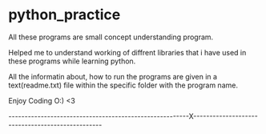 # python_practice

All these programs are small concept understanding program.

Helped me to understand working of diffrent libraries that 
i have used in these programs 
while learning python.

All the informatin about, how to run the programs are given in a 
text(readme.txt) file within the 
specific folder with the program name.

Enjoy Coding O:) <3 

--------------------------------------------------------X-------------------------------------------------
